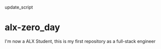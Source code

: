 update_script
# alx-zero_day
I'm now a ALX Student, this is my first repository as a full-stack engineer


